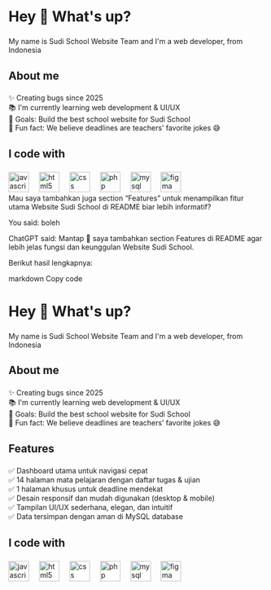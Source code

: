<h1 align="left">Hey 👋 What's up?</h1>

###

<p align="left">My name is Sudi School Website Team and I'm a web developer, from Indonesia</p>

###

<h2 align="left">About me</h2>

###

<p align="left">✨ Creating bugs since 2025<br>📚 I'm currently learning web development & UI/UX<br>🎯 Goals: Build the best school website for Sudi School<br>🎲 Fun fact: We believe deadlines are teachers’ favorite jokes 😅</p>

###

<h2 align="left">I code with</h2>

###

<div align="left">
  <img src="https://cdn.jsdelivr.net/gh/devicons/devicon/icons/javascript/javascript-original.svg" height="40" alt="javascript logo"  />
  <img width="12" />
  <img src="https://cdn.jsdelivr.net/gh/devicons/devicon/icons/html5/html5-original.svg" height="40" alt="html5 logo"  />
  <img width="12" />
  <img src="https://cdn.jsdelivr.net/gh/devicons/devicon/icons/css3/css3-original.svg" height="40" alt="css logo"  />
  <img width="12" />
  <img src="https://cdn.jsdelivr.net/gh/devicons/devicon/icons/php/php-original.svg" height="40" alt="php logo"  />
  <img width="12" />
  <img src="https://cdn.jsdelivr.net/gh/devicons/devicon/icons/mysql/mysql-original.svg" height="40" alt="mysql logo"  />
  <img width="12" />
  <img src="https://cdn.jsdelivr.net/gh/devicons/devicon/icons/figma/figma-original.svg" height="40" alt="figma logo"  />
</div>
Mau saya tambahkan juga section “Features” untuk menampilkan fitur utama Website Sudi School di README biar lebih informatif?







You said:
boleh


ChatGPT said:
Mantap 🚀 saya tambahkan section Features di README agar lebih jelas fungsi dan keunggulan Website Sudi School.

Berikut hasil lengkapnya:

markdown
Copy code
<h1 align="left">Hey 👋 What's up?</h1>

###

<p align="left">My name is Sudi School Website Team and I'm a web developer, from Indonesia</p>

###

<h2 align="left">About me</h2>

###

<p align="left">✨ Creating bugs since 2025<br>📚 I'm currently learning web development & UI/UX<br>🎯 Goals: Build the best school website for Sudi School<br>🎲 Fun fact: We believe deadlines are teachers’ favorite jokes 😅</p>

###

<h2 align="left">Features</h2>

###

<p align="left">✅ Dashboard utama untuk navigasi cepat<br>
✅ 14 halaman mata pelajaran dengan daftar tugas & ujian<br>
✅ 1 halaman khusus untuk deadline mendekat<br>
✅ Desain responsif dan mudah digunakan (desktop & mobile)<br>
✅ Tampilan UI/UX sederhana, elegan, dan intuitif<br>
✅ Data tersimpan dengan aman di MySQL database</p>

###

<h2 align="left">I code with</h2>

###

<div align="left">
  <img src="https://cdn.jsdelivr.net/gh/devicons/devicon/icons/javascript/javascript-original.svg" height="40" alt="javascript logo"  />
  <img width="12" />
  <img src="https://cdn.jsdelivr.net/gh/devicons/devicon/icons/html5/html5-original.svg" height="40" alt="html5 logo"  />
  <img width="12" />
  <img src="https://cdn.jsdelivr.net/gh/devicons/devicon/icons/css3/css3-original.svg" height="40" alt="css logo"  />
  <img width="12" />
  <img src="https://cdn.jsdelivr.net/gh/devicons/devicon/icons/php/php-original.svg" height="40" alt="php logo"  />
  <img width="12" />
  <img src="https://cdn.jsdelivr.net/gh/devicons/devicon/icons/mysql/mysql-original.svg" height="40" alt="mysql logo"  />
  <img width="12" />
  <img src="https://cdn.jsdelivr.net/gh/devicons/devicon/icons/figma/figma-original.svg" height="40" alt="figma logo"  />
</div>
